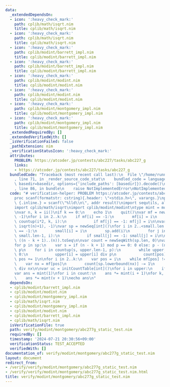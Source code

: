 ```yaml
---
data:
  _extendedDependsOn:
  - icon: ':heavy_check_mark:'
    path: cplib/math/isqrt.nim
    title: cplib/math/isqrt.nim
  - icon: ':heavy_check_mark:'
    path: cplib/math/isqrt.nim
    title: cplib/math/isqrt.nim
  - icon: ':heavy_check_mark:'
    path: cplib/modint/barrett_impl.nim
    title: cplib/modint/barrett_impl.nim
  - icon: ':heavy_check_mark:'
    path: cplib/modint/barrett_impl.nim
    title: cplib/modint/barrett_impl.nim
  - icon: ':heavy_check_mark:'
    path: cplib/modint/modint.nim
    title: cplib/modint/modint.nim
  - icon: ':heavy_check_mark:'
    path: cplib/modint/modint.nim
    title: cplib/modint/modint.nim
  - icon: ':heavy_check_mark:'
    path: cplib/modint/montgomery_impl.nim
    title: cplib/modint/montgomery_impl.nim
  - icon: ':heavy_check_mark:'
    path: cplib/modint/montgomery_impl.nim
    title: cplib/modint/montgomery_impl.nim
  _extendedRequiredBy: []
  _extendedVerifiedWith: []
  _isVerificationFailed: false
  _pathExtension: nim
  _verificationStatusIcon: ':heavy_check_mark:'
  attributes:
    PROBLEM: https://atcoder.jp/contests/abc227/tasks/abc227_g
    links:
    - https://atcoder.jp/contests/abc227/tasks/abc227_g
  bundledCode: "Traceback (most recent call last):\n  File \"/home/runner/.local/lib/python3.10/site-packages/onlinejudge_verify/documentation/build.py\"\
    , line 71, in _render_source_code_stat\n    bundled_code = language.bundle(stat.path,\
    \ basedir=basedir, options={'include_paths': [basedir]}).decode()\n  File \"/home/runner/.local/lib/python3.10/site-packages/onlinejudge_verify/languages/nim.py\"\
    , line 86, in bundle\n    raise NotImplementedError\nNotImplementedError\n"
  code: "# verification-helper: PROBLEM https://atcoder.jp/contests/abc227/tasks/abc227_g\n\
    proc scanf(formatstr: cstring){.header: \"<stdio.h>\", varargs.}\nproc ii(): int\
    \ {.inline.} = scanf(\"%lld\\n\", addr result)\nimport sequtils, algorithm, tables\n\
    import cplib/math/isqrt\nimport cplib/modint/modint\ntype mint = modint998244353_montgomery\n\
    \nvar n, k = ii()\nif k == 0:\n    echo 1\n    quit()\nvar mf = newSeqWith(k+1,\
    \ -1)\nfor i in 2..k:\n    if mf[i] == -1:\n        mf[i] = i\n        for j in\
    \ countup(i*2, k, i):\n            if mf[j] == -1: mf[j] = i\n\nvar small = newSeqWith(max(k+1,\
    \ isqrt(n)+1), -1)\nvar sp = newSeq[int]()\nfor i in 2..<small.len:\n    if small[i]\
    \ == -1:\n        small[i] = i\n        sp.add(i)\n        for j in countup(i*2,\
    \ small.len-1, i):\n            if small[j] == -1: small[j] = i\n\nvar upper =\
    \ ((n - k + 1)..(n)).toSeq\n\nvar count = newSeqWith(sp.len, 0)\nvar pos = 0\n\
    for p in sp:\n    var s = if (n - k + 1) mod p == 0: 0 else: p - (n - k + 1) mod\
    \ p\n    for i in countup(s, upper.len-1, p):\n        while upper[i] mod p ==\
    \ 0:\n            upper[i] = upper[i] div p\n            count[pos] += 1\n   \
    \ pos += 1\n\nfor i in 2..k:\n    var pos = i\n    while mf[pos] != -1:\n    \
    \    var nx = mf[pos]\n        count[sp.lowerbound(nx)] -= 1\n        pos = pos\
    \ div nx\n\nvar uc = initCountTable[int]()\nfor i in upper:\n    if i != 1: uc.inc(i)\n\
    var ans = mint(1)\nfor i in count:\n    ans *= mint(i + 1)\nfor k, v in uc:\n\
    \    ans *= mint(v + 1)\necho ans\n"
  dependsOn:
  - cplib/modint/barrett_impl.nim
  - cplib/modint/modint.nim
  - cplib/modint/montgomery_impl.nim
  - cplib/math/isqrt.nim
  - cplib/modint/montgomery_impl.nim
  - cplib/modint/modint.nim
  - cplib/modint/barrett_impl.nim
  - cplib/math/isqrt.nim
  isVerificationFile: true
  path: verify/modint/montgomery/abc277g_static_test.nim
  requiredBy: []
  timestamp: '2024-07-21 20:30:56+09:00'
  verificationStatus: TEST_ACCEPTED
  verifiedWith: []
documentation_of: verify/modint/montgomery/abc277g_static_test.nim
layout: document
redirect_from:
- /verify/verify/modint/montgomery/abc277g_static_test.nim
- /verify/verify/modint/montgomery/abc277g_static_test.nim.html
title: verify/modint/montgomery/abc277g_static_test.nim
---
```

